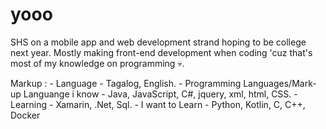 # yooo #

SHS on a mobile app and web development strand hoping to be college next year.
Mostly making front-end development when coding 'cuz that's most of my knowledge on programming 💀.

 Markup : 
          - Language - Tagalog, English.
          - Programming Languages/Mark-up Languange i know - Java, JavaScript, C#, jquery, xml, html, CSS.
          - Learning - Xamarin, .Net, Sql.
          - I want to Learn - Python, Kotlin, C, C++, Docker          
